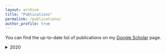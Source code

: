 ```yaml
---
layout: archive
title: "Publications"
permalink: /publications/
author_profile: true
---
```


You can find the up-to-date list of publications on my [Google Scholar](https://scholar.google.com.au/citations?user=o98HOrMAAAAJ) page.

<!---
{% for post in site.publications reversed %}
  {% include archive-single.html %}
{% endfor %}
--->

<details>
  <summary>2020</summary>
  
  
  * [Item 1](https://github.com/shlomo-berkovsky/shlomo-berkovsky.github.io/files/pdf/test.pdf)
  * [Item 2](https://github.com/shlomo-berkovsky/shlomo-berkovsky.github.io/blob/master/files/pdf/test.pdf)
</details>


